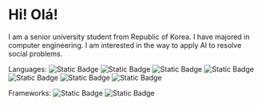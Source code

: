 # Hi! Olá!

I am a senior university student from Republic of Korea. I have majored in computer engineering. I am interested in the way to apply AI to resolve social problems.

Languages:
![Static Badge](https://img.shields.io/badge/kotlin-purple?logo=kotlin&link=https%3A%2F%2Fkotlinlang.org%2F) ![Static Badge](https://img.shields.io/badge/python-blue?logo=python&link=https%3A%2F%2Fwww.python.org%2F) ![Static Badge](https://img.shields.io/badge/C%2B%2B-orange?logo=C%2B%2B) ![Static Badge](https://img.shields.io/badge/java-green?logo=java) ![Static Badge](https://img.shields.io/badge/HTML-red?logo=html) ![Static Badge](https://img.shields.io/badge/css-yellow?logo=css) ![Static Badge](https://img.shields.io/badge/javascript-orange?logo=javascript)

Frameworks:
![Static Badge](https://img.shields.io/badge/Android-lightgreen?logo=android) ![Static Badge](https://img.shields.io/badge/Springboot-lightblue?logo=spring) 
